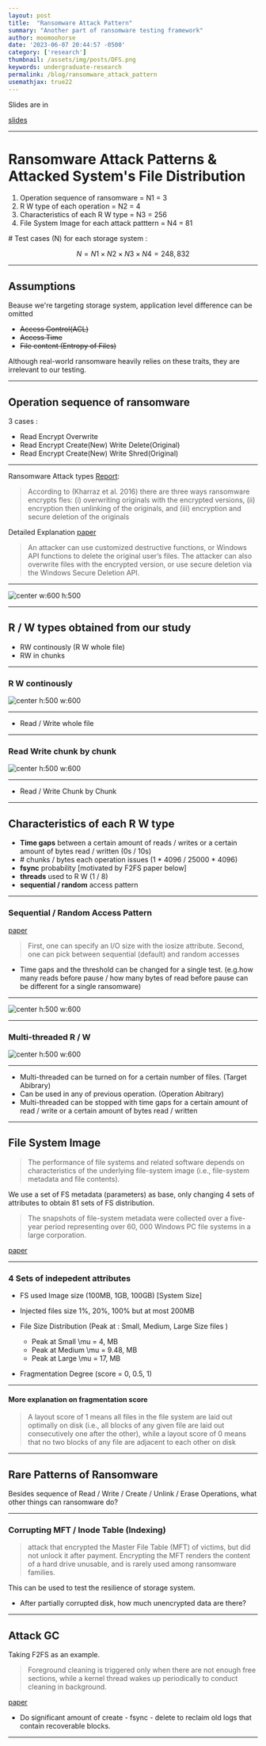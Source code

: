```yaml
---
layout: post
title:  "Ransomware Attack Pattern"
summary: "Another part of ransomware testing framework"
author: moomoohorse
date: '2023-06-07 20:44:57 -0500'
category: ['research']
thumbnail: /assets/img/posts/DFS.png
keywords: undergraduate-research
permalink: /blog/ransomware_attack_pattern
usemathjax: true22
---
```



Slides are in 

[slides](../assets/slides/rans_attack_pattern.pdf)

---

# Ransomware Attack Patterns & Attacked System's File Distribution

1. Operation sequence of ransomware = N1 = 3
2. R W type of each operation       = N2 = 4
3. Characteristics of each R W type = N3 = 256
4. File System Image for each attack patttern = N4 = 81

\# Test cases (N) for each storage system :

$$
N = N1 \times N2 \times N3 \times N4 = 248,832
$$


---


## Assumptions

Beause we're targeting storage system, application level difference can be omitted 

- ~~Access Control(ACL)~~
- ~~Access Time~~
- ~~File content (Entropy of Files)~~

Although real-world ransomware heavily relies on these traits, they are irrelevant to our testing.


---

## Operation sequence of ransomware

3 cases :
- Read Encrypt Overwrite
- Read Encrypt Create(New) Write Delete(Original)
- Read Encrypt Create(New) Write Shred(Original)

---

Ransomware Attack types [Report](https://crimesciencejournal.biomedcentral.com/articles/10.1186/s40163-019-0097-9): 

> According to (Kharraz et al. 2016) there are three ways ransomware encrypts fles: (i) overwriting originals with the encrypted versions, (ii) encryption then unlinking of the originals, and (iii) encryption and secure deletion of the originals

Detailed Explanation [paper](https://www.usenix.org/system/files/conference/usenixsecurity16/sec16_paper_kharraz.pdf)

> An attacker can use customized destructive functions, or Windows API functions to delete the original user’s files. The attacker can also overwrite files with the encrypted version, or use secure deletion via the Windows Secure Deletion API.


---

![center w:600 h:500](../assets/img/posts/rans_att1.png)



---


## R / W types obtained from our study

- RW continously (R W whole file)
- RW in chunks

---

### R W continously 

![center h:500 w:600](../assets/img/posts/reovw.png)

---

- Read / Write whole file


---


### Read Write chunk by chunk

![center h:500 w:600](../assets/img/posts/rwcc.png)


---

- Read / Write Chunk by Chunk 

---

## Characteristics of each R W type 

- **Time gaps** between a certain amount of reads / writes or a certain amount of bytes read / written (0s / 10s)
- \# chunks / bytes each operation issues (1 * 4096 / 25000 * 4096)
- **fsync** probability [motivated by F2FS paper below]
- **threads** used to R W (1 / 8)
- **sequential / random** access pattern 
---

### Sequential / Random Access Pattern

[paper](https://www.usenix.org/system/files/login/articles/login_spring16_02_tarasov.pdf)

> First, one can specify an I/O size with the iosize attribute. Second, one can pick between sequential (default) and random accesses
- Time gaps and the threshold can be changed for a single test. (e.g.how many reads before pause / how many bytes of read before pause can be different for a single ransomware) 

---

![center h:500 w:600](../assets/img/posts/rwccc.png)




---

### Multi-threaded R / W


![center h:500 w:600](../assets/img/posts/rwmtt.png)

---

- Multi-threaded can be turned on for a certain number of files. (Target Abibrary)
- Can be used in any of previous operation. (Operation Abitrary)
- Multi-threaded can be stopped with time gaps for a certain amount of read / write or a certain amount of bytes read / written

--- 

## File System Image

> The performance of file systems and related software depends on characteristics of the underlying file-system image (i.e., file-system metadata and file contents).

We use a set of FS metadata (parameters) as base, only changing 4 sets of attributes to obtain 81 sets of FS distribution.

> The snapshots of file-system metadata were collected over a five-year period representing over 60, 000 Windows PC file systems in a large corporation.

[paper](https://www.usenix.org/legacy/events/fast09/tech/full_papers/agrawal/agrawal.pdf)

---

### 4 Sets of indepedent attributes 

* FS used Image size  (100MB, 1GB, 100GB) [System Size]
* Injected files size 1%, 20%, 100% but at most 200MB
* File Size Distribution (Peak at : Small, Medium, Large Size files )
  * Peak at Small \mu = 4,  MB
  * Peak at Medium \mu = 9.48, MB
  * Peak at Large \mu = 17, MB

* Fragmentation Degree (score = 0, 0.5, 1)

---

#### More explanation on fragmentation score

> A layout score of 1 means all files in the file system are laid out optimally on disk (i.e., all blocks of any given file are laid out consecutively one after the other), while a layout score of 0 means that no two blocks of any file are adjacent to each other on disk


---


## Rare Patterns of Ransomware

Besides sequence of Read / Write / Create / Unlink / Erase Operations, what other things can ransomware do?

---

### Corrupting MFT / Inode Table (Indexing)

> attack that encrypted the Master File Table (MFT) of victims, but did not unlock it after payment. Encrypting the MFT renders the content of a hard drive unusable, and is rarely used among ransomware families. 


This can be used to test the resilience of storage system.

- After partially corrupted disk, how much unencrypted data are there?


---

## Attack GC 

Taking F2FS as an example.

> Foreground cleaning is triggered only when there are not enough free sections, while a kernel thread wakes up periodically to conduct cleaning in background. 

[paper](https://www.usenix.org/system/files/conference/fast15/fast15-paper-lee.pdf)

* Do significant amount of create - fsync - delete to reclaim old logs that contain recoverable blocks. 
---

